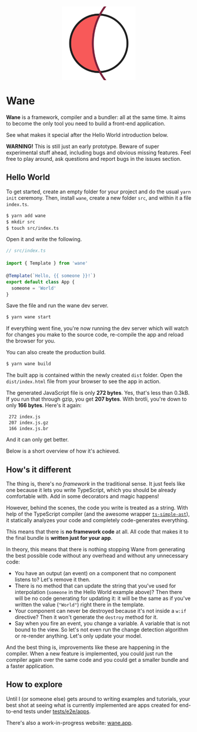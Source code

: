 <p align=center>
  <img align=center src="logo.svg" alt=Wane width=200>
</p>

# Wane

**Wane** is a framework, compiler and a bundler: all at the same time.
It aims to become the only tool you need to build a front-end application.

See what makes it special after the Hello World introduction below.

**WARNING!** This is still just an early prototype.
Beware of super experimental stuff ahead, including bugs and obvious missing features.
Feel free to play around, ask questions and report bugs in the issues section.

## Hello World

To get started, create an empty folder for your project and do the usual `yarn init` ceremony.
Then, install `wane`, create a new folder `src`, and within it a file `index.ts`.

```bash
$ yarn add wane
$ mkdir src
$ touch src/index.ts
```

Open it and write the following.

```typescript
// src/index.ts

import { Template } from 'wane'

@Template(`Hello, {{ someone }}!`)
export default class App {
  someone = 'World'
}
```

Save the file and run the wane dev server.

```bash
$ yarn wane start
```

If everything went fine, you're now running the dev server
which will watch for changes you make to the source code,
re-compile the app and reload the browser for you.

You can also create the production build.

```bash
$ yarn wane build
```

The built app is contained within the newly created `dist` folder.
Open the `dist/index.html` file from your browser to see the app in action.

The generated JavaScript file is only **272 bytes**.
Yes, that's less than 0.3kB. 
If you run that through gzip, you get **207 bytes**.
With brotli, you're down to only **166 bytes**.
Here's it again: 

```text
 272 index.js
 207 index.js.gz
 166 index.js.br
``` 

And it can only get better.

Below is a short overview of how it's achieved.

## How's it different

The thing is, there's no _framework_ in the traditional sense.
It just feels like one because it lets you write TypeScript, which you should be already comfortable with.
Add in some decorators and magic happens!

However, behind the scenes, the code you write is treated as a string.
With help of the TypeScript compiler (and the awesome wrapper [`ts-simple-ast`](https://github.com/dsherret/ts-simple-ast)), it statically analyzes your code and completely code-generates everything.

This means that there is **no framework code** at all. 
All code that makes it to the final bundle is **written just for your app**.

In theory, this means that there is nothing stopping Wane from generating the best possible code without any overhead and without any unnecessary code:

- You have an output (an event) on a component that no component listens to? Let's remove it then.
- There is no method that can update the string that you've used for interpolation (`someone` in the Hello World example above)? Then there will be no code generating for updating it: it will be the same as if you've written the value (`"World"`) right there in the template.
- Your component can never be destroyed because it's not inside a `w:if` directive? Then it won't generate the `destroy` method for it.
- Say when you fire an event, you change a variable. A variable that is not bound to the view. So let's not even run the change detection algorithm or re-render anything. Let's only update your model. 

And the best thing is, improvements like these are happening in the compiler.
When a new feature is implemented, you could just run the compiler again over the same code and you could get a smaller bundle and a faster application.

## How to explore

Until I (or someone else) gets around to writing examples and tutorials, your best shot at seeing what is currently implemented are apps created for end-to-end tests under [tests/e2e/apps](https://github.com/wane/wane/tree/master/tests/e2e/apps).

There's also a work-in-progress website: [wane.app](https://www.wane.app).
